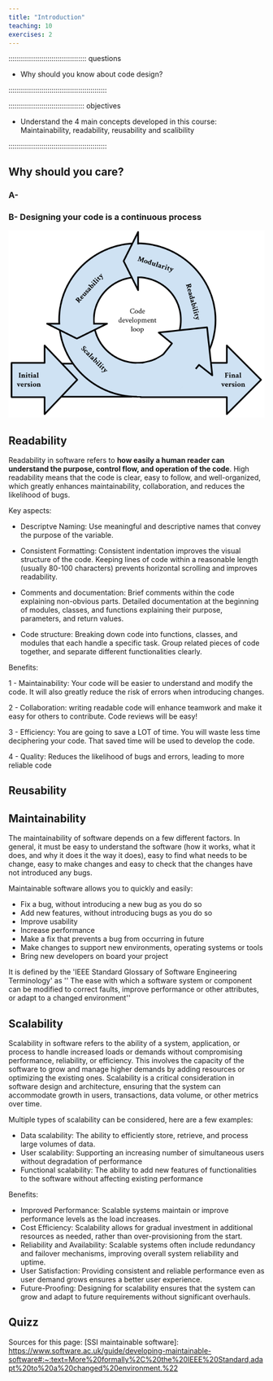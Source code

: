 ```yaml
---
title: "Introduction"
teaching: 10
exercises: 2
---
```


:::::::::::::::::::::::::::::::::::::: questions 

- Why should you know about code design?

::::::::::::::::::::::::::::::::::::::::::::::::

::::::::::::::::::::::::::::::::::::: objectives

- Understand the 4 main concepts developed in this course: Maintainability, readability, reusability and scalibility

::::::::::::::::::::::::::::::::::::::::::::::::

## Why should you care?

### A-  


### B- Designing your code is a continuous process

![Designing loop](fig/Loop.png)


## Readability

Readability in software refers to **how easily a human reader can understand the purpose, control flow, and operation of the code**. High readability means that the code is clear, easy to follow, and well-organized, which greatly enhances maintainability, collaboration, and reduces the likelihood of bugs.

Key aspects:

- Descriptve Naming: Use meaningful and descriptive names that convey the purpose of the variable.

- Consistent Formatting: Consistent indentation improves the visual structure of the code. Keeping lines of code within a reasonable length (usually 80-100 characters) prevents horizontal scrolling and improves readability.

- Comments and documentation: Brief comments within the code explaining non-obvious parts. Detailed documentation at the beginning of modules, classes, and functions explaining their purpose, parameters, and return values.

- Code structure: Breaking down code into functions, classes, and modules that each handle a specific task. Group related pieces of code together, and separate different functionalities clearly.

Benefits:

1 - Maintainability: Your code will be easier to understand and modify the code. It will also greatly reduce the risk of errors when introducing changes.

2 - Collaboration: writing readable code will enhance teamwork and make it easy for others to contribute. Code reviews will be easy!

3 - Efficiency: You are going to save a LOT of time. You will waste less time deciphering your code. That saved time will be used to develop the code.

4 - Quality: Reduces the likelihood of bugs and errors, leading to more reliable code


## Reusability

## Maintainability

The maintainability of software depends on a few different factors. In general, it must be easy to understand the software (how it works, what it does, and why it does it the way it does), easy to find what needs to be change, easy to make changes and easy to check that the changes have not introduced any bugs.

Maintainable software allows you to quickly and easily:

- Fix a bug, without introducing a new bug as you do so
- Add new features, without introducing bugs as you do so
- Improve usability
- Increase performance
- Make a fix that prevents a bug from occurring in future
- Make changes to support new environments, operating systems or tools
- Bring new developers on board your project


It is defined by the 'IEEE Standard Glossary of Software Engineering Terminology' as ''
The ease with which a software system or component can be modified to correct faults, improve performance or other attributes, or adapt to a changed environment''


## Scalability
Scalability in software refers to the ability of a system, application, or process to handle increased loads or demands without compromising performance, reliability, or efficiency. This involves the capacity of the software to grow and manage higher demands by adding resources or optimizing the existing ones. Scalability is a critical consideration in software design and architecture, ensuring that the system can accommodate growth in users, transactions, data volume, or other metrics over time.


Multiple types of scalability can be considered, here are a few examples:

- Data scalability: The ability to efficiently store, retrieve, and process large volumes of data.
- User scalability: Supporting an increasing number of simultaneous users without degradation of performance
- Functional scalability: The ability to add new features of functionalities to the software without affecting existing performance

Benefits:
- Improved Performance: Scalable systems maintain or improve performance levels as the load increases.
- Cost Efficiency: Scalability allows for gradual investment in additional resources as needed, rather than over-provisioning from the start.
- Reliability and Availability: Scalable systems often include redundancy and failover mechanisms, improving overall system reliability and uptime.
- User Satisfaction: Providing consistent and reliable performance even as user demand grows ensures a better user experience.
- Future-Proofing: Designing for scalability ensures that the system can grow and adapt to future requirements without significant overhauls.


## Quizz

[r-markdown]: https://rmarkdown.rstudio.com/



Sources for this page:
[SSI maintainable software]: https://www.software.ac.uk/guide/developing-maintainable-software#:~:text=More%20formally%2C%20the%20IEEE%20Standard,adapt%20to%20a%20changed%20environment.%22

